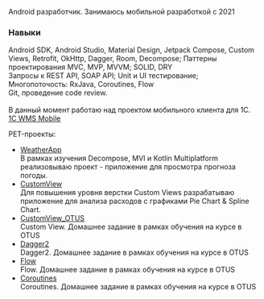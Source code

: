 Android разработчик. Занимаюсь мобильной разработкой с 2021 

### Навыки
Android SDK, Android Studio, Material Design, Jetpack Compose, Custom Views, Retrofit, OkHttp, Dagger, Room, Decompose; Паттерны проектирования MVC, MVP, MVVM; SOLID, DRY
\
Запросы к REST API, SOAP API; Unit и UI тестирование;
\
Многопоточость: RxJava, Coroutines, Flow
\
Git, проведение code review.
\
\
В данный момент работаю над проектом мобильного клиента для 1С. 
\
[1C WMS Mobile](https://tsd.agent5.ru/)

PET-проекты:

- [WeatherApp](https://github.com/firkatdavletov/WeatherApp)
\
В рамках изучения Decompose, MVI и Kotlin Multiplatform реализовываю проект - приложение для просмотра прогноза погоды.
- [CustomView](https://github.com/firkatdavletov/CustomView)
\
Для повышения уровня верстки Custom Views разрабатываю приложение для анализа расходов с графиками Pie Chart & Spline Chart.
- [CustomView_OTUS](https://github.com/firkatdavletov/HomeWork_07)
\
Custom View. Домашнее задание в рамках обучения на курсе в OTUS
- [Dagger2](https://github.com/firkatdavletov/Dagger2Homework)
\
Dagger2. Домашнее задание в рамках обучения на курсе в OTUS
- [Flow](https://github.com/firkatdavletov/FlowHomework)
\
Flow. Домашнее задание в рамках обучения на курсе в OTUS
- [Coroutines](https://github.com/firkatdavletov/Coroutines-Homework)
\
Coroutines. Домашнее задание в рамках обучения на курсе в OTUS

